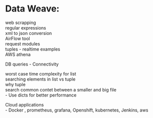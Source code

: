 Data Weave:    
==============    
web scrapping    
regular expressions    
xml to json conversion    
AirFlow tool    
request modules    
tuples - realtime examples    
AWS athena    
    
    
DB queries - Connectivity    
    
    
worst case time complexity for list    
searching elements in list vs tuple    
why tuple    
search common contet between a smaller and big file    
	- Use dicts for better performance    
	    
Cloud applications    
	- Docker , prometheus, grafana, Openshift, kubernetes, Jenkins, aws    
